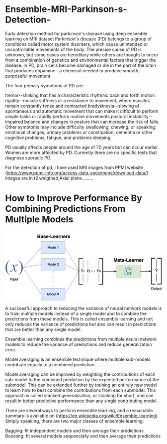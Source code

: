 # Ensemble-MRI-Parkinson-s-Detection-
Early detection method for parkinson's disease using deep ensemble learning on MRI dataset
Parkinson's disease (PD) belongs to a group of conditions called motor system disorders, which cause unintended or uncontrollable movements of the body.  The precise cause of PD is unknown, but some cases are hereditary while others are thought to occur from a combination of genetics and environmental factors that trigger the disease.  In PD, brain cells become damaged or die in the part of the brain that produces dopamine--a chemical needed to produce smooth, purposeful movement.

The four primary symptoms of PD are:

tremor--shaking that has a characteristic rhythmic back and forth motion
rigidity--muscle stiffness or a resistance to movement, where muscles remain constantly tense and contracted
bradykinesia--slowing of spontaneous and automatic movement that can make it difficult to perform simple tasks or rapidly perform routine movements
postural instability--impaired balance and changes in posture that can increase the risk of falls.
Other symptoms may include difficulty swallowing, chewing, or speaking; emotional changes; urinary problems or constipation; dementia or other cognitive problems; fatigue; and problems sleeping.

PD usually affects people around the age of 70 years but can occur earlier.  Women are more affected by PD.  Currently there are no specific tests that diagnose sporadic PD.

For the detection of pd, i have used MRI images from PPMI website (https://www.ppmi-info.org/access-data-specimens/download-data/)
Images are in t2 weigthed,Axial plane.........


# How to Improve Performance By Combining Predictions From Multiple Models
![alt text](https://github.com/Chandureddy8/Ensemble-MRI-Parkinson-s-Detection-/blob/main/test%20images/1_1ArQEf8OFkxVOckdWi7mSA.png)

A successful approach to reducing the variance of neural network models is to train multiple models instead of a single model and to combine the predictions from these models. This is called ensemble learning and not only reduces the variance of predictions but also can result in predictions that are better than any single model.

Ensemble learning combines the predictions from multiple neural network models to reduce the variance of predictions and reduce generalization error.

Model averaging is an ensemble technique where multiple sub-models contribute equally to a combined prediction.

Model averaging can be improved by weighting the contributions of each sub-model to the combined prediction by the expected performance of the submodel. This can be extended further by training an entirely new model to learn how to best combine the contributions from each submodel. This approach is called stacked generalization, or stacking for short, and can result in better predictive performance than any single contributing model.

There are several ways to perform ensemble learning, and a reasonable summary is available on (https://en.wikipedia.org/wiki/Ensemble_learning) Simply speaking, there are two major classes of ensemble learning:

Bagging: fit independent models and then average their predictions
Boosting: fit several models sequencially and then average their predictions
